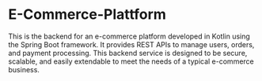 # E-Commerce-Plattform
This is the backend for an e-commerce platform developed in Kotlin using the Spring Boot framework. It provides REST APIs to manage users, orders, and payment processing. This backend service is designed to be secure, scalable, and easily extendable to meet the needs of a typical e-commerce business.
